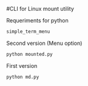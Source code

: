 #CLI for Linux mount utility

Requeriments for python
```bash
simple_term_menu
```

Second version (Menu option)
```python
python mounted.py
```
First version
```python
python md.py
```
